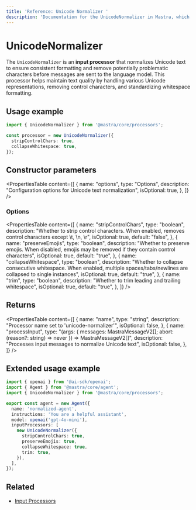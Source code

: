 ```yaml
---
title: 'Reference: Unicode Normalizer '
description: 'Documentation for the UnicodeNormalizer in Mastra, which normalizes Unicode text to ensure consistent formatting and remove potentially problematic characters.'
---
```


# UnicodeNormalizer

The `UnicodeNormalizer` is an **input processor** that normalizes Unicode text to ensure consistent formatting and remove potentially problematic characters before messages are sent to the language model. This processor helps maintain text quality by handling various Unicode representations, removing control characters, and standardizing whitespace formatting.

## Usage example

```typescript copy
import { UnicodeNormalizer } from '@mastra/core/processors';

const processor = new UnicodeNormalizer({
  stripControlChars: true,
  collapseWhitespace: true,
});
```

## Constructor parameters

<PropertiesTable
content={[
{
name: "options",
type: "Options",
description: "Configuration options for Unicode text normalization",
isOptional: true,
},
]}
/>

### Options

<PropertiesTable
content={[
{
name: "stripControlChars",
type: "boolean",
description: "Whether to strip control characters. When enabled, removes control characters except \t, \n, \r",
isOptional: true,
default: "false",
},
{
name: "preserveEmojis",
type: "boolean",
description: "Whether to preserve emojis. When disabled, emojis may be removed if they contain control characters",
isOptional: true,
default: "true",
},
{
name: "collapseWhitespace",
type: "boolean",
description: "Whether to collapse consecutive whitespace. When enabled, multiple spaces/tabs/newlines are collapsed to single instances",
isOptional: true,
default: "true",
},
{
name: "trim",
type: "boolean",
description: "Whether to trim leading and trailing whitespace",
isOptional: true,
default: "true",
},
]}
/>

## Returns

<PropertiesTable
content={[
{
name: "name",
type: "string",
description: "Processor name set to 'unicode-normalizer'",
isOptional: false,
},
{
name: "processInput",
type: "(args: { messages: MastraMessageV2[]; abort: (reason?: string) => never }) => MastraMessageV2[]",
description: "Processes input messages to normalize Unicode text",
isOptional: false,
},
]}
/>

## Extended usage example

```typescript filename="src/mastra/agents/normalized-agent.ts" showLineNumbers copy
import { openai } from '@ai-sdk/openai';
import { Agent } from '@mastra/core/agent';
import { UnicodeNormalizer } from '@mastra/core/processors';

export const agent = new Agent({
  name: 'normalized-agent',
  instructions: 'You are a helpful assistant',
  model: openai('gpt-4o-mini'),
  inputProcessors: [
    new UnicodeNormalizer({
      stripControlChars: true,
      preserveEmojis: true,
      collapseWhitespace: true,
      trim: true,
    }),
  ],
});
```

## Related

- [Input Processors](../../docs/agents/input-processors)
